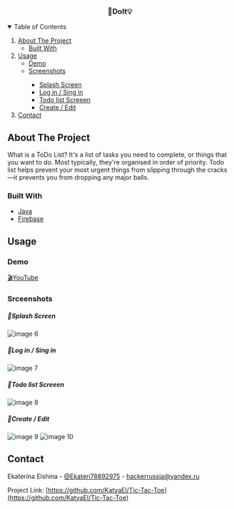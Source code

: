 

<!-- PROJECT LOGO -->
<p>
  <h3 align="center">🎯DoIt💡</h3>
</p>



<!-- TABLE OF CONTENTS -->
<details open="open">
  <summary>Table of Contents</summary>
  <ol>
    <li>
      <a href="#about-the-project">About The Project</a>
      <ul>
        <li><a href="#built-with">Built With</a></li>
      </ul>
    </li>
    <li>
      <a href="#usage">Usage</a>
      <ul>
        <li><a href="#demo">Demo</a></li>
        <li><a href="#srceenshots">Screenshots</a></li>
        <ul>
          <li><a href="#splash-screen">Splash Screen</a></li>
          <li><a href="#log-in--sing-in">Log in / Sing in</a></li>
          <li><a href="#todo-list-screeen">Todo list Screeen</a></li>
          <li><a href="https://github.com/Ekaterina-El/doit/blob/master/README.md#create--edit">Create / Edit</a></li>
        </ul>
      </ul>
    </li>
    <li><a href="#contact">Contact</a></li>
  </ol>
</details>



<!-- ABOUT THE PROJECT -->
## About The Project

What is a ToDo List? It's a list of tasks you need to complete, or things that you want to do. Most typically, they're organised in order of priority.
Todo list helps prevent your most urgent things from slipping through the cracks—it prevents you from dropping any major balls.

### Built With

* [Java](https://www.java.com/)
* [Firebase](https://firebase.google.com/)


<!-- USAGE EXAMPLES -->
## Usage

### Demo
[🎬YouTube](https://www.youtube.com/watch?v=Qo6dEDRufZg)

### Srceenshots

##### 📌Splash Screen
![image 6](https://user-images.githubusercontent.com/55324828/123533949-e2e61c00-d732-11eb-81b7-36e0ee1f6147.png) 

##### 📌Log in / Sing in
![image 7](https://user-images.githubusercontent.com/55324828/123533951-e5487600-d732-11eb-9707-fc2589748ec3.png)

##### 📌Todo list Screeen
![image 8](https://user-images.githubusercontent.com/55324828/123533952-e7123980-d732-11eb-9ebf-24eea753bfb0.png)

##### 📌Create / Edit
![image 9](https://user-images.githubusercontent.com/55324828/123533953-e8436680-d732-11eb-9de1-1d82609dca03.png) ![image 10](https://user-images.githubusercontent.com/55324828/123533958-ef6a7480-d732-11eb-97e2-970bdd654655.png)



<!-- CONTACT -->
## Contact

Ekaterina Elshina - [@Ekateri78892975](https://twitter.com/Ekateri78892975) - hackerrussia@yandex.ru

Project Link: [https://github.com/KatyaEl/Tic-Tac-Toe](https://github.com/KatyaEl/Tic-Tac-Toe)


